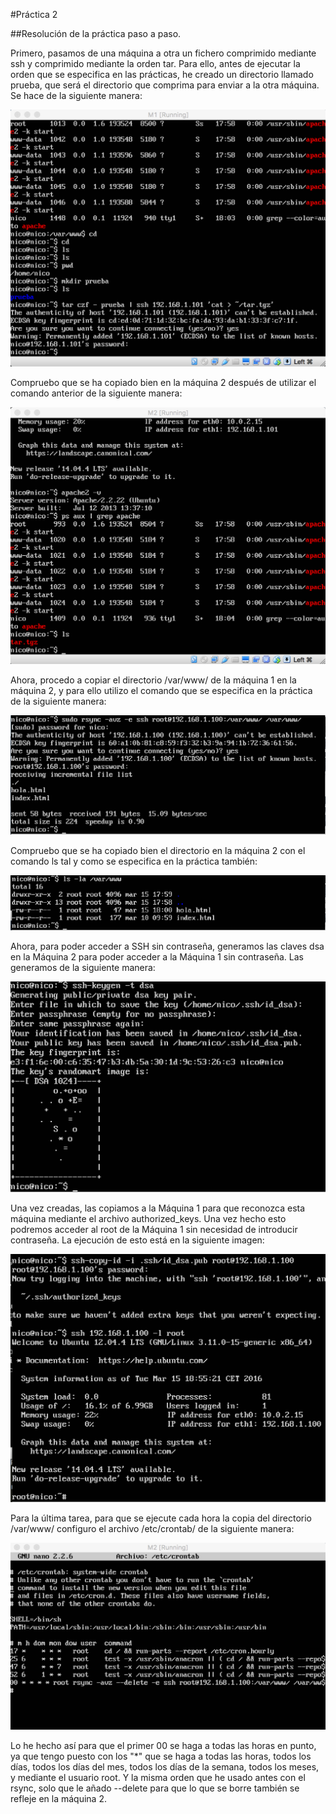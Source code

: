 #Práctica 2

##Resolución de la práctica paso a paso.

Primero, pasamos de una máquina a otra un fichero comprimido mediante ssh y comprimido mediante la orden tar. 
Para ello, antes de ejecutar la orden que se especifica en las prácticas, he creado un directorio llamado prueba, que será el directorio que comprima para enviar a la otra máquina. 
Se hace de la siguiente manera:

![imagen](https://github.com/Googlo/SWAP/blob/master/practica2/ejecucionordensshM1.png)

Compruebo que se ha copiado bien en la máquina 2 después de utilizar el comando anterior de la siguiente manera:

![imagen](https://github.com/Googlo/SWAP/blob/master/practica2/comprobacionfuncionamientosshM2.png)

Ahora, procedo a copiar el directorio /var/www/ de la máquina 1 en la máquina 2, y para ello utilizo el comando que se especifica en la práctica de la siguiente manera:

![imagen](https://github.com/Googlo/SWAP/blob/master/practica2/ejecucionrsyncm2.png)

Compruebo que se ha copiado bien el directorio en la máquina 2 con el comando ls tal y como se especifica en la práctica también:

![imagen](https://github.com/Googlo/SWAP/blob/master/practica2/comprobacioncopiarsyncenM2.png)

Ahora, para poder acceder a SSH sin contraseña, generamos las claves dsa en la Máquina 2 para poder acceder a la Máquina 1 sin contraseña. Las generamos de la siguiente manera: 

![imagen](https://github.com/Googlo/SWAP/blob/master/practica2/creaciondsa.png)

Una vez creadas, las copiamos a la Máquina 1 para que reconozca esta máquina mediante el archivo authorized_keys. Una vez hecho esto podremos acceder al root de la Máquina 1 sin necesidad de introducir contraseña. La ejecución de esto está en la siguiente imagen:

![imagen](https://github.com/Googlo/SWAP/blob/master/practica2/copiadsaaM1ycomprobacionfuncionamiento.png)

Para la última tarea, para que se ejecute cada hora la copia del directorio /var/www/ configuro el archivo /etc/crontab/ de la siguiente manera:

![imagen](https://github.com/Googlo/SWAP/blob/master/practica2/configuracioncrontab.png)

Lo he hecho así para que el primer 00 se haga a todas las horas en punto, ya que tengo puesto con los "*" que se haga a todas las horas, todos los días, todos los días del mes, todos los días de la semana, todos los meses, y mediante el usuario root. Y la misma orden que he usado antes con el rsync, solo que le añado --delete para que lo que se borre también se refleje en la máquina 2.
